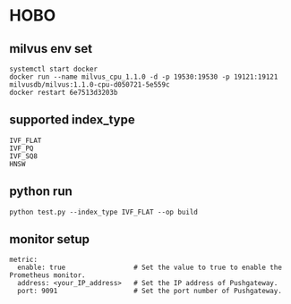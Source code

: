 <!--
 * @Author: Xiang Pan
 * @Date: 2021-07-10 00:23:34
 * @LastEditTime: 2021-07-22 16:52:54
 * @LastEditors: Xiang Pan
 * @Description: 
 * @FilePath: /HOBO/README.md
 * xiangpan@nyu.edu
-->
# HOBO

## milvus env set
```
systemctl start docker
docker run --name milvus_cpu_1.1.0 -d -p 19530:19530 -p 19121:19121 milvusdb/milvus:1.1.0-cpu-d050721-5e559c
docker restart 6e7513d3203b  
```

## supported index_type 
```
IVF_FLAT
IVF_PQ
IVF_SQ8
HNSW
```

## python run
```
python test.py --index_type IVF_FLAT --op build
```

## monitor setup
```
metric:
  enable: true                 # Set the value to true to enable the Prometheus monitor.
  address: <your_IP_address>   # Set the IP address of Pushgateway.
  port: 9091                   # Set the port number of Pushgateway.
```
